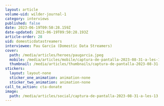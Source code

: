 ```yaml
---
layout: article
volume-uid: wilder-journal-1
category: interviews
published: false
date: 2023-06-19T09:50:28.159Z
date-updated: 2023-06-19T09:50:28.193Z
article-order: 28
uid: domesticdatastreamers
interviewee: Pau García (Domestic Data Streamers)
cover:
  path: /media/articles/heroes/paugarcia.jpeg
  mobile: /media/articles/mobile/captura-de-pantalla-2023-08-31-a-les-13.13.19.png
  thumbnail: /media/articles/thumbnails/captura-de-pantalla-2023-08-31-a-les-13.13.19.png
stickers:
  layout: layout-none
  sticker_one_animation: animation-none
  sticker_two_animation: animation-none
call_to_action: cta-donate
image:
  path: /media/articles/social/captura-de-pantalla-2023-08-31-a-les-13.13.19.png
---
```

